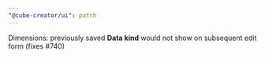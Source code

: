 ```yaml
---
"@cube-creator/ui": patch
---
```


Dimensions: previously saved **Data kind** would not show on subsequent edit form (fixes #740)
